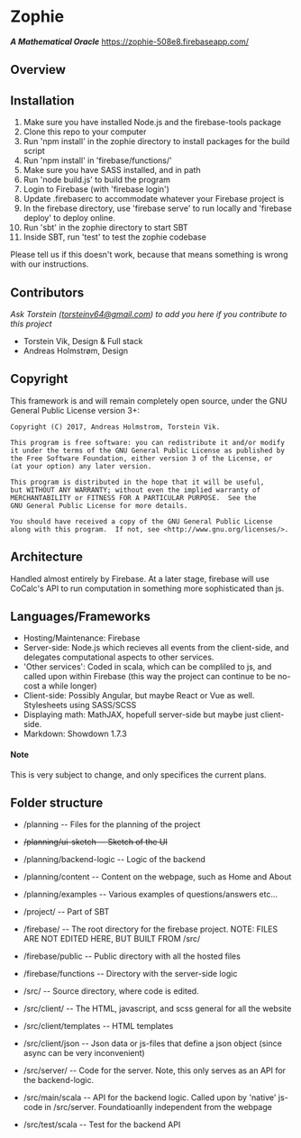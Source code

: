 # Zophie
***A Mathematical Oracle***
https://zophie-508e8.firebaseapp.com/
## Overview

## Installation

1. Make sure you have installed Node.js and the firebase-tools package
2. Clone this repo to your computer
3. Run 'npm install' in the zophie directory to install packages for the build script
4. Run 'npm install' in 'firebase/functions/'
5. Make sure you have SASS installed, and in path
6. Run 'node build.js' to build the program
7. Login to Firebase (with 'firebase login')
8. Update .firebaserc to accommodate whatever your Firebase project is
9. In the firebase directory, use 'firebase serve' to run locally and 'firebase deploy' to deploy online.
10. Run 'sbt' in the zophie directory to start SBT
11. Inside SBT, run 'test' to test the zophie codebase 

Please tell us if this doesn't work, because that means something is wrong with our instructions.

## Contributors

_Ask Torstein ([torsteinv64@gmail.com](mailto:torsteinv64@gmail.com)) to add you here if you contribute to this project_
* Torstein Vik, Design & Full stack
* Andreas Holmstrøm, Design

## Copyright


This framework is and will remain completely open source, under the GNU General Public License version 3+:

    Copyright (C) 2017, Andreas Holmstrom, Torstein Vik.

    This program is free software: you can redistribute it and/or modify
    it under the terms of the GNU General Public License as published by
    the Free Software Foundation, either version 3 of the License, or
    (at your option) any later version.

    This program is distributed in the hope that it will be useful,
    but WITHOUT ANY WARRANTY; without even the implied warranty of
    MERCHANTABILITY or FITNESS FOR A PARTICULAR PURPOSE.  See the
    GNU General Public License for more details.

    You should have received a copy of the GNU General Public License
    along with this program.  If not, see <http://www.gnu.org/licenses/>.
    

## Architecture

Handled almost entirely by Firebase. At a later stage, firebase will use CoCalc's API to run computation in something more sophisticated than js.

## Languages/Frameworks

* Hosting/Maintenance: Firebase
* Server-side: Node.js which recieves all events from the client-side, and delegates computational aspects to other services. 
* 'Other services': Coded in scala, which can be compliled to js, and called upon within Firebase (this way the project can continue to be no-cost a while longer)
* Client-side: Possibly Angular, but maybe React or Vue as well. Stylesheets using SASS/SCSS
* Displaying math: MathJAX, hopefull server-side but maybe just client-side.
* Markdown: Showdown 1.7.3

#### Note

This is very subject to change, and only specifices the current plans.

## Folder structure

* /planning -- Files for the planning of the project
* ~~/planning/ui-sketch -- Sketch of the UI~~
* /planning/backend-logic -- Logic of the backend
* /planning/content -- Content on the webpage, such as Home and About
* /planning/examples -- Various examples of questions/answers etc...

* /project/ -- Part of SBT

* /firebase/ -- The root directory for the firebase project. NOTE: FILES ARE NOT EDITED HERE, BUT BUILT FROM /src/
* /firebase/public -- Public directory with all the hosted files
* /firebase/functions -- Directory with the server-side logic

* /src/ -- Source directory, where code is edited.
* /src/client/ -- The HTML, javascript, and scss general for all the website
* /src/client/templates -- HTML templates
* /src/client/json -- Json data or js-files that define a json object (since async can be very inconvenient)
* /src/server/ -- Code for the server. Note, this only serves as an API for the backend-logic.
* /src/main/scala -- API for the backend logic. Called upon by 'native' js-code in /src/server. Foundatioanlly independent from the webpage
* /src/test/scala -- Test for the backend API
